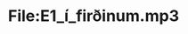 ---
title: File:E1_í_firðinum.mp3
recording of: í firðinum
reading speed: slow
speaker: E
license: CC0
---